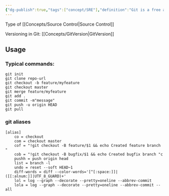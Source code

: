 ```yaml
---
{"dg-publish":true,"tags":["concept/SRE"],"definition":"Git is a free and open source distributed version control system designed to handle everything from small to very large projects with speed and efficiency.","url":"https://git-scm.com/","creation_date":"2024-05-02 16:53","permalink":"/concepts/git/","dgPassFrontmatter":true}
---
```


Type of [[Concepts/Source Control\|Source Control]]

Versioning in Git:  [[Concepts/GitVersion\|GitVersion]]
## Usage
### Typical commands:
```shell
git init
git clone repo-url
git checkout -b feature/myfeature
git checkout master
git merge feature/myfeature
git add .
git commit -m"message"
git push -u origin HEAD
git pull
```

### git aliases
```shell
[alias]
	co = checkout
	com = checkout master
	cof = "!git checkout -B feature/$1 && echo Created feature branch "
	cob = "!git checkout -B bugfix/$1 && echo Created bugfix branch "c
	pushh = push origin head
	list = branch -l
	undo = reset --soft HEAD~1
	diff-words = diff --color-words='[^[:space:]]|([[:alnum:]]|UTF_8_GUARD)+'
	lol = log --graph --decorate --pretty=oneline --abbrev-commit
    lola = log --graph --decorate --pretty=oneline --abbrev-commit --all
```
